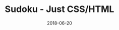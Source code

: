 ---
title: 'Sudoku - Just CSS/HTML'
description: 'Complete a sudoku puzzle without Javascript or server-side interaction.'
gametype: 'hard'
gameid: 21
date: 2018-06-20
tags: []
draft: false
type: 'games'
num19: [{'idx':1,'arr1':[1,2,3,4,5,6,7,8,9],'arr2':[1,2,3,4,5,6,7,8,9]},{'idx':2,'arr1':[1,2,3,4,5,6,7,8,9],'arr2':[1,2,3,4,5,6,7,8,9]},{'idx':3,'arr1':[1,2,3,4,5,6,7,8,9],'arr2':[1,2,3,4,5,6,7,8,9]},{'idx':4,'arr1':[1,2,3,4,5,6,7,8,9],'arr2':[1,2,3,4,5,6,7,8,9]},{'idx':5,'arr1':[1,2,3,4,5,6,7,8,9],'arr2':[1,2,3,4,5,6,7,8,9]},{'idx':6,'arr1':[1,2,3,4,5,6,7,8,9],'arr2':[1,2,3,4,5,6,7,8,9]},{'idx':7,'arr1':[1,2,3,4,5,6,7,8,9],'arr2':[1,2,3,4,5,6,7,8,9]},{'idx':8,'arr1':[1,2,3,4,5,6,7,8,9],'arr2':[1,2,3,4,5,6,7,8,9]},{'idx':9,'arr1':[1,2,3,4,5,6,7,8,9],'arr2':[1,2,3,4,5,6,7,8,9]}]
puzzle: [[9, 0, 0, 0, 2, 0, 0, 0, 4], [0, 0, 4, 0, 0, 9, 0, 0, 0], [0, 0, 0, 8, 5, 0, 9, 0, 3], [0, 9, 0, 1, 0, 0, 0, 0, 2], [0, 7, 0, 0, 0, 0, 0, 1, 0], [4, 0, 0, 0, 0, 3, 0, 8, 0], [3, 0, 7, 0, 1, 2, 0, 0, 0], [0, 0, 0, 6, 0, 0, 4, 0, 0], [1, 0, 0, 0, 8, 0, 0, 0, 6]]
layout: 'sudokucssstatic'
---